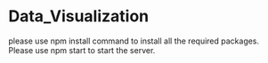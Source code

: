 # Data_Visualization

please use npm install command to install all the required packages.<br>
Please use npm start to start the server.

